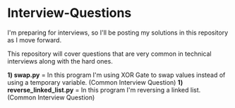 # Interview-Questions
I'm preparing for interviews, so I'll be posting my solutions in this repository as I move forward.

This repository will cover questions that are very common in technical interviews along with the hard ones.

<b>1) swap.py</b> = In this program I'm using XOR Gate to swap values instead of using a temporary variable. (Common Interview Question)
<b>1) reverse_linked_list.py</b> = In this program I'm reversing a linked list. (Common Interview Question)

